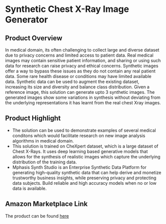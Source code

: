 # Synthetic Chest X-Ray Image Generator

## Product Overview
In medical domain, its often challenging to collect large and diverse dataset due to privacy concerns and limited access to patient data.  Real medical images may contain sensitive patient information, and sharing or using such data for research can raise privacy and ethical concerns. Synthetic images offer a way to bypass these issues as they do not contain any real patient data. Some rare health disease or conditions may have limited available data. Synthetic data can be used to augment the existing dataset, increasing its size and diversity and balance class distribution. Given a reference image, this solution can generate upto 3 synthetic images.  The generated images show some variations in synthesis without deviating from the underlying representations it has learnt from the real chest Xray images.


## Product Highlight
* The solution can be used to demonstrate examples of several medical conditons which would facilitate research on new image analysis algorithms in medical domain. 
* This solution is trained on CheXpert dataset, which is a large dataset of Chest X-Rays. It uses deep learning based generative models that allows for the synthesis of realistic images which capture the underlying distribution of the training data.
* Mphasis Synth Studio is an Enterprise Synthetic Data Platform for generating high-quality synthetic data that can help derive and monetize trustworthy business insights, while preserving privacy and protecting data subjects. Build reliable and high accuracy models when no or low data is available.

## Amazon Marketplace Link
The product can be found [here](https://aws.amazon.com/marketplace/pp/prodview-yf5gbgwj7jf4k)
